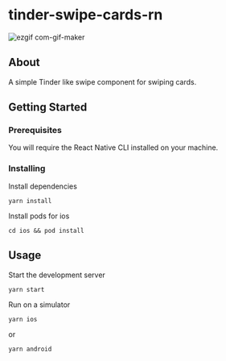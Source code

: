 # tinder-swipe-cards-rn
![ezgif com-gif-maker](https://user-images.githubusercontent.com/48583281/141875877-6e9d2368-fa2f-4fef-a8c7-a4a0df87cad7.gif)

## About <a name = "about"></a>

A simple Tinder like swipe component for swiping cards.

## Getting Started <a name = "getting_started"></a>

### Prerequisites

You will require the React Native CLI installed on your machine.

### Installing

Install dependencies

```
yarn install
```

Install pods for ios

```
cd ios && pod install
```

## Usage <a name = "usage"></a>

Start the development server

```
yarn start
```

Run on a simulator

```
yarn ios
```

or

```
yarn android
```
